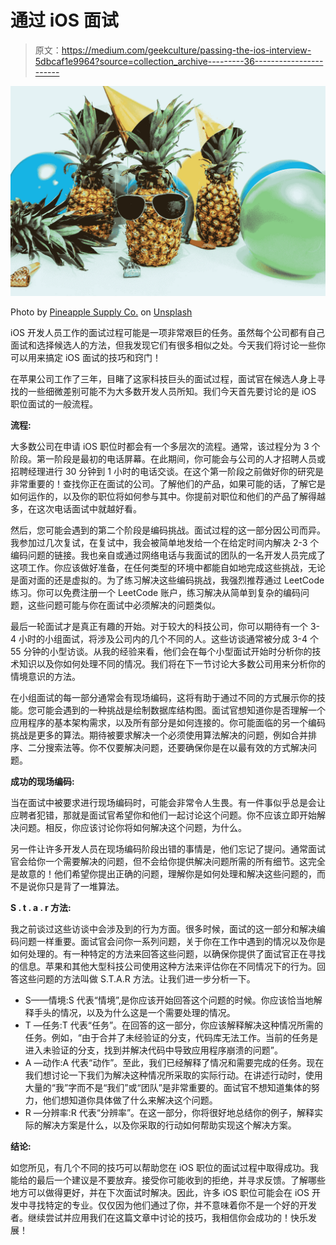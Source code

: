 # 通过 iOS 面试

> 原文：<https://medium.com/geekculture/passing-the-ios-interview-5dbcaf1e9964?source=collection_archive---------36----------------------->

![](img/3f850d27d022a26a94e5382eb9f9c5f5.png)

Photo by [Pineapple Supply Co.](https://unsplash.com/@pineapple?utm_source=medium&utm_medium=referral) on [Unsplash](https://unsplash.com?utm_source=medium&utm_medium=referral)

iOS 开发人员工作的面试过程可能是一项非常艰巨的任务。虽然每个公司都有自己面试和选择候选人的方法，但我发现它们有很多相似之处。今天我们将讨论一些你可以用来搞定 iOS 面试的技巧和窍门！

在苹果公司工作了三年，目睹了这家科技巨头的面试过程，面试官在候选人身上寻找的一些细微差别可能不为大多数开发人员所知。我们今天首先要讨论的是 iOS 职位面试的一般流程。

**流程:**

大多数公司在申请 iOS 职位时都会有一个多层次的流程。通常，该过程分为 3 个阶段。第一阶段是最初的电话屏幕。在此期间，你可能会与公司的人才招聘人员或招聘经理进行 30 分钟到 1 小时的电话交谈。在这个第一阶段之前做好你的研究是非常重要的！查找你正在面试的公司。了解他们的产品，如果可能的话，了解它是如何运作的，以及你的职位将如何参与其中。你提前对职位和他们的产品了解得越多，在这次电话面试中就越好看。

然后，您可能会遇到的第二个阶段是编码挑战。面试过程的这一部分因公司而异。我参加过几次复试，在复试中，我会被简单地发给一个在给定时间内解决 2-3 个编码问题的链接。我也亲自或通过网络电话与我面试的团队的一名开发人员完成了这项工作。你应该做好准备，在任何类型的环境中都能自如地完成这些挑战，无论是面对面的还是虚拟的。为了练习解决这些编码挑战，我强烈推荐通过 LeetCode 练习。你可以免费注册一个 LeetCode 账户，练习解决从简单到复杂的编码问题，这些问题可能与你在面试中必须解决的问题类似。

最后一轮面试才是真正有趣的开始。对于较大的科技公司，你可以期待有一个 3-4 小时的小组面试，将涉及公司内的几个不同的人。这些访谈通常被分成 3-4 个 55 分钟的小型访谈。从我的经验来看，他们会在每个小型面试开始时分析你的技术知识以及你如何处理不同的情况。我们将在下一节讨论大多数公司用来分析你的情境意识的方法。

在小组面试的每一部分通常会有现场编码，这将有助于通过不同的方式展示你的技能。您可能会遇到的一种挑战是绘制数据库结构图。面试官想知道你是否理解一个应用程序的基本架构需求，以及所有部分是如何连接的。你可能面临的另一个编码挑战是更多的算法。期待被要求解决一个必须使用算法解决的问题，例如合并排序、二分搜索法等。你不仅要解决问题，还要确保你是在以最有效的方式解决问题。

**成功的现场编码:**

当在面试中被要求进行现场编码时，可能会非常令人生畏。有一件事似乎总是会让应聘者犯错，那就是面试官希望你和他们一起讨论这个问题。你不应该立即开始解决问题。相反，你应该讨论你将如何解决这个问题，为什么。

另一件让许多开发人员在现场编码阶段出错的事情是，他们忘记了提问。通常面试官会给你一个需要解决的问题，但不会给你提供解决问题所需的所有细节。这完全是故意的！他们希望你提出正确的问题，理解你是如何处理和解决这些问题的，而不是说你只是背了一堆算法。

**S . t . a . r 方法:**

我之前谈过这些访谈中会涉及到的行为方面。很多时候，面试的这一部分和解决编码问题一样重要。面试官会问你一系列问题，关于你在工作中遇到的情况以及你是如何处理的。有一种特定的方法来回答这些问题，以确保你提供了面试官正在寻找的信息。苹果和其他大型科技公司使用这种方法来评估你在不同情况下的行为。回答这些问题的方法叫做 S.T.A.R 方法。让我们进一步分析一下。

*   S——情境:S 代表“情境”,是你应该开始回答这个问题的时候。你应该恰当地解释手头的情况，以及为什么这是一个需要处理的情况。
*   T —任务:T 代表“任务”。在回答的这一部分，你应该解释解决这种情况所需的任务。例如，“由于合并了未经验证的分支，代码库无法工作。当前的任务是进入未验证的分支，找到并解决代码中导致应用程序崩溃的问题”。
*   A —动作:A 代表“动作”。至此，我们已经解释了情况和需要完成的任务。现在我们想讨论一下我们为解决这种情况所采取的实际行动。在讲述行动时，使用大量的“我”字而不是“我们”或“团队”是非常重要的。面试官不想知道集体的努力，他们想知道你具体做了什么来解决这个问题。
*   R —分辨率:R 代表“分辨率”。在这一部分，你将很好地总结你的例子，解释实际的解决方案是什么，以及你采取的行动如何帮助实现这个解决方案。

**结论:**

如您所见，有几个不同的技巧可以帮助您在 iOS 职位的面试过程中取得成功。我能给的最后一个建议是不要放弃。接受你可能收到的拒绝，并寻求反馈。了解哪些地方可以做得更好，并在下次面试时解决。因此，许多 iOS 职位可能会在 iOS 开发中寻找特定的专业。仅仅因为他们通过了你，并不意味着你不是一个好的开发者。继续尝试并应用我们在这篇文章中讨论的技巧，我相信你会成功的！快乐发展！
